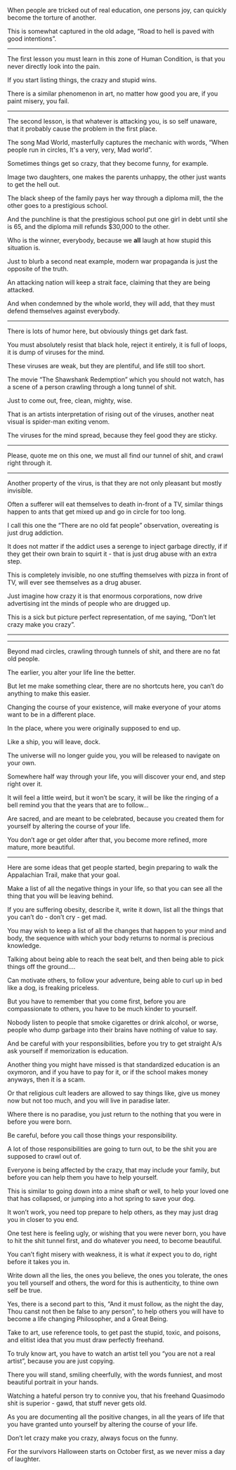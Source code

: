 When people are tricked out of real education, one persons joy,
can quickly become the torture of another.

This is somewhat captured in the old adage,
“Road to hell is paved with good intentions”.

---

The first lesson you must learn in this zone of Human Condition,
is that you never directly look into the pain.

If you start listing things,
the crazy and  stupid wins.

There is a similar phenomenon in art,
no matter how good you are, if you paint misery, you fail.

---

The second lesson, is that whatever is attacking you,
is so self unaware, that it probably cause the problem in the first place.

The song Mad World, masterfully captures the mechanic with words,
“When people run in circles, It's a very, very, Mad world”.

Sometimes things get so crazy,
that they become funny, for example.

Image two daughters,
one makes the parents unhappy, the other just wants to get the hell out.

The black sheep of the family pays her way through a diploma mill,
the the other goes to a prestigious school.

And the punchline is that the prestigious school put one girl in debt until she is 65,
and the diploma mill refunds $30,000 to the other.

Who is the winner, everybody,
because we __all__ laugh at how stupid this situation is.

Just to blurb a second neat example,
modern war propaganda is just the opposite of the truth.

An attacking nation will keep a strait face,
claiming that they are being attacked.

And when condemned by the whole world,
they will add, that they must defend themselves against everybody.

---

There is lots of humor here,
but obviously things get dark fast.

You must absolutely resist that black hole,
reject it entirely, it is full of loops, it is dump of viruses for the mind.

These viruses are weak,
but they are plentiful, and life still too short.

The movie “The Shawshank Redemption” which you should not watch,
has a scene of a person crawling through a long tunnel of shit.

Just to come out,
free, clean, mighty, wise.

That is an artists interpretation of rising out of the viruses,
another neat visual is spider-man exiting venom.

The viruses for the mind spread,
because they feel good they are sticky.

---

Please, quote me on this one,
we must all find our tunnel of shit, and crawl right through it.

---

Another property of the virus,
is that they are not only pleasant but mostly invisible.

Often a sufferer will eat themselves to death in-front of a TV,
similar things happen to ants that get mixed up and go in circle for too long.

I call this one the “There are no old fat people” observation,
overeating is just drug addiction.

It does not matter if the addict uses a serenge to inject garbage directly,
if if they get their own brain to squirt it - that is just drug abuse with an extra step.

This is completely invisible, no one stuffing themselves with pizza in front of TV,
will ever see themselves as a drug abuser.

Just imagine how crazy it is that enormous corporations,
now drive advertising int the minds of people who are drugged up.

This is a sick but picture perfect representation, of me saying,
“Don’t let crazy make you crazy”.

---


---

Beyond mad circles, crawling through tunnels of shit,
and there are no fat old people.

The earlier,
you alter your life line the better.

But let me make something clear,
there are no shortcuts here, you can’t do anything to make this easier.

Changing the course of your existence,
will make everyone of your atoms want to be in a different place.

In the place,
where you were originally supposed to end up.

Like a ship, you will leave,
dock.

The universe will no longer guide you,
you will be released to navigate on your own.

Somewhere half way through your life,
you will discover your end, and step right over it.

It will feel a little weird, but it won’t be scary,
it will be like the ringing of a bell remind you that the years that are to follow...

Are sacred, and are meant to be celebrated,
because you created them for yourself by altering the course of your life.

You don’t age or get older after that,
you become more refined, more mature, more beautiful.

---

Here are some ideas that get people started,
begin preparing to walk the Appalachian Trail, make that your goal.

Make a list of all the negative things in your life,
so that you can see all the thing that you will be leaving behind.

If you are suffering obesity, describe it, write it down,
list all the things that you can’t do - don’t cry - get mad.

You may wish to keep a list of all the changes that happen to your mind and body,
the sequence with which your body returns to normal is precious knowledge.

Talking about being able to reach the seat belt,
and then being able to pick things off the ground....

Can motivate others, to follow your adventure,
being able to curl up in bed like a dog, is freaking priceless.

But you have to remember that you come first,
before you are compassionate to others, you have to be much kinder to yourself.

Nobody listen to people that smoke cigarettes or drink alcohol, or worse,
people who dump garbage into their brains have nothing of value to say.

And be careful with your responsibilities, before you try to get straight A/s
ask yourself if memorization is education.

Another thing you might have missed is that standardized education is an oxymoron,
and if you have to pay for it, or if the school makes money anyways, then it is a scam.

Or that religious cult leaders are allowed to say things like,
give us money now but not too much, and you will live in paradise later.

Where there is no paradise,
you just return to the nothing that you were in before you were born.

Be careful,
before you call those things your responsibility.

A lot of those responsibilities are going to turn out,
to be the shit you are supposed to crawl out of.

Everyone is being affected by the crazy,
that may include your family, but before you can help them you have to help yourself.

This is similar to going down into a mine shaft or well,
to help your loved one that has collapsed, or jumping into a hot spring to save your dog.

It won’t work, you need top prepare to help others,
as they may just drag you in closer to you end.

One test here is feeling ugly, or wishing that you were never born,
you have to hit the shit tunnel first, and do whatever you need, to become beautiful.

You can’t fight misery with weakness,
it is what _it_ expect you to do, right before it takes you in.

Write down all the lies, the ones you believe, the ones you tolerate, the ones you tell yourself and others,
the word for this is authenticity, to thine own self be true.

Yes, there is a second part to this, “And it must follow, as the night the day, Thou canst not then be false to any person”,
to help others you will have to become a life changing Philosopher, and a Great Being.

Take to art, use reference tools,
to get past the stupid, toxic, and poisons, and elitist idea that you must draw perfectly freehand.

To truly know art, you have to watch an artist tell you “you are not a real artist”,
because you are just copying.

There you will stand, smiling cheerfully,
with the words funniest, and most beautiful portrait in your hands.

Watching a hateful person try to connive you,
that his freehand Quasimodo shit is superior - gawd, that stuff never gets old.

As you are documenting all the positive changes,
in all the years of life that you have granted unto yourself by altering the course of your life.

Don’t let crazy make you crazy,
always focus on the funny.

For the survivors Halloween starts on October first,
as we never miss a day of laughter.
